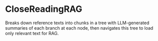 # CloseReadingRAG
Breaks down reference texts into chunks in a tree with LLM-generated summaries of each branch at each node, then navigates this tree to load only relevant text for RAG.
